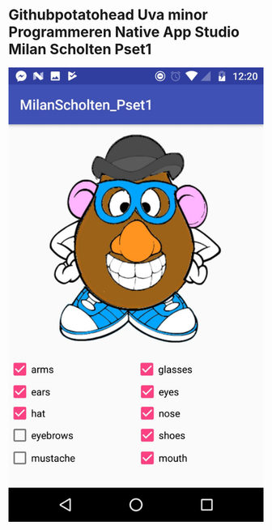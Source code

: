 # Githubpotatohead Uva minor Programmeren Native App Studio Milan Scholten  Pset1
![alt text](https://github.com/mielan29/Githubpotatohead/blob/master/doc/WhatsApp%20Image%202017-11-03%20at%2012.21.11%20(1).jpeg)
